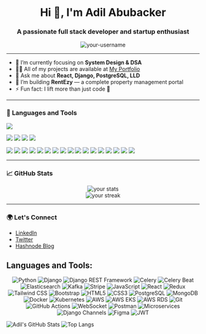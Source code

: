 <h1 align="center">Hi 👋, I'm Adil Abubacker</h1>
<h3 align="center">A passionate full stack developer and startup enthusiast</h3>

<p align="center">
  <img src="https://komarev.com/ghpvc/?username=your-username&label=Profile%20views&color=0e75b6&style=flat" alt="your-username" />
</p>

---

- 🌱 I’m currently focusing on **System Design & DSA**
- 👨‍💻 All of my projects are available at [My Portfolio](https://your-portfolio-link.com)
- 💬 Ask me about **React, Django, PostgreSQL, LLD**
- 🚀 I’m building **RentEzy** — a complete property management portal
- ⚡ Fun fact: I lift more than just code 💪

---

### 🧰 Languages and Tools

<p align="left">
  <img src="https://skillicons.dev/icons?i=python,react,django,postgresql,aws,linux,git,github,nginx,figma,html,css,js,ts" />
</p>

<p align="left">
  <!-- 🟦 Square-style icons (SkillIcons) -->
  <img src="https://skillicons.dev/icons?i=python,js,html,css,sql" />
  <img src="https://skillicons.dev/icons?i=django,react,redux,tailwind,bootstrap" />
  <img src="https://skillicons.dev/icons?i=postgres,mongodb" />
  <img src="https://skillicons.dev/icons?i=docker,kubernetes,aws,git,github,postman,figma" />
</p>

<p align="left">
  <!-- 🛡️ Badge-style icons (Shields.io for tools not in SkillIcons) -->
  <img src="https://img.shields.io/badge/Django%20REST-092E20?style=flat-square&logo=django&logoColor=white" />
  <img src="https://img.shields.io/badge/Celery-37814A?style=flat-square&logo=python&logoColor=white" />
  <img src="https://img.shields.io/badge/Celery%20Beat-7AB779?style=flat-square&logo=python&logoColor=white" />
  <img src="https://img.shields.io/badge/Django%20Channels-44B78B?style=flat-square&logo=django&logoColor=white" />
  <img src="https://img.shields.io/badge/WebSocket-010101?style=flat-square&logo=websocket&logoColor=white" />
  <img src="https://img.shields.io/badge/Kafka-231F20?style=flat-square&logo=apachekafka&logoColor=white" />
  <img src="https://img.shields.io/badge/Elasticsearch-005571?style=flat-square&logo=elasticsearch&logoColor=white" />
  <img src="https://img.shields.io/badge/Redis-DC382D?style=flat-square&logo=redis&logoColor=white" />
  <img src="https://img.shields.io/badge/Stripe-635BFF?style=flat-square&logo=stripe&logoColor=white" />
  <img src="https://img.shields.io/badge/Razorpay-02042B?style=flat-square&logo=razorpay&logoColor=white" />
  <img src="https://img.shields.io/badge/JWT-black?style=flat-square&logo=jsonwebtokens&logoColor=white" />
  <img src="https://img.shields.io/badge/AWS%20EKS-FF9900?style=flat-square&logo=amazon-eks&logoColor=white" />
  <img src="https://img.shields.io/badge/AWS%20EFS-FF9900?style=flat-square&logo=amazonaws&logoColor=white" />
  <img src="https://img.shields.io/badge/AWS%20EC2-FF9900?style=flat-square&logo=amazonec2&logoColor=white" />
  <img src="https://img.shields.io/badge/AWS%20S3-569A31?style=flat-square&logo=amazons3&logoColor=white" />
  <img src="https://img.shields.io/badge/Gunicorn-499848?style=flat-square&logo=gunicorn&logoColor=white" />
  <img src="https://img.shields.io/badge/Nginx-009639?style=flat-square&logo=nginx&logoColor=white" />
</p>

---

### 📈 GitHub Stats

<p align="center">
  <img src="https://github-readme-stats.vercel.app/api?username=your-username&show_icons=true&theme=radical" alt="your stats"/>
  <br />
  <img src="https://github-readme-streak-stats.herokuapp.com/?user=your-username&theme=radical" alt="your streak"/>
</p>

---

### 🌍 Let's Connect

- [LinkedIn](https://linkedin.com/in/your-profile)
- [Twitter](https://twitter.com/your-handle)
- [Hashnode Blog](https://your-blog.hashnode.dev)


## Languages and Tools:

<div align="center">

![Python](https://img.shields.io/badge/Python-3776AB?style=for-the-badge&logo=python&logoColor=white)
![Django](https://img.shields.io/badge/Django-092E20?style=for-the-badge&logo=django&logoColor=white)
![Django REST Framework](https://img.shields.io/badge/Django%20REST%20Framework-092E20?style=for-the-badge&logo=django&logoColor=white)
![Celery](https://img.shields.io/badge/Celery-37814A?style=for-the-badge&logo=celery&logoColor=white)
![Celery Beat](https://img.shields.io/badge/Celery%20Beat-37814A?style=for-the-badge&logo=celery&logoColor=white)
![Elasticsearch](https://img.shields.io/badge/Elasticsearch-005571?style=for-the-badge&logo=elasticsearch&logoColor=white)
![Kafka](https://img.shields.io/badge/Kafka-231F20?style=for-the-badge&logo=apachekafka&logoColor=white)
![Stripe](https://img.shields.io/badge/Stripe-008CDD?style=for-the-badge&logo=stripe&logoColor=white)
![JavaScript](https://img.shields.io/badge/JavaScript-F7DF1E?style=for-the-badge&logo=javascript&logoColor=black)
![React](https://img.shields.io/badge/React-61DAFB?style=for-the-badge&logo=react&logoColor=black)
![Redux](https://img.shields.io/badge/Redux-764ABC?style=for-the-badge&logo=redux&logoColor=white)
![Tailwind CSS](https://img.shields.io/badge/Tailwind%20CSS-38B2AC?style=for-the-badge&logo=tailwindcss&logoColor=white)
![Bootstrap](https://img.shields.io/badge/Bootstrap-563D7C?style=for-the-badge&logo=bootstrap&logoColor=white)
![HTML5](https://img.shields.io/badge/HTML5-E34F26?style=for-the-badge&logo=html5&logoColor=white)
![CSS3](https://img.shields.io/badge/CSS3-1572B6?style=for-the-badge&logo=css3&logoColor=white)
![PostgreSQL](https://img.shields.io/badge/PostgreSQL-336791?style=for-the-badge&logo=postgresql&logoColor=white)
![MongoDB](https://img.shields.io/badge/MongoDB-47A248?style=for-the-badge&logo=mongodb&logoColor=white)
![Docker](https://img.shields.io/badge/Docker-2496ED?style=for-the-badge&logo=docker&logoColor=white)
![Kubernetes](https://img.shields.io/badge/Kubernetes-326CE5?style=for-the-badge&logo=kubernetes&logoColor=white)
![AWS](https://img.shields.io/badge/AWS-232F3E?style=for-the-badge&logo=amazonaws&logoColor=white)
![AWS EKS](https://img.shields.io/badge/AWS%20EKS-FF9900?style=for-the-badge&logo=amazonaws&logoColor=white)
![AWS RDS](https://img.shields.io/badge/AWS%20RDS-527FFF?style=for-the-badge&logo=amazonaws&logoColor=white)
![Git](https://img.shields.io/badge/Git-F05032?style=for-the-badge&logo=git&logoColor=white)
![GitHub Actions](https://img.shields.io/badge/GitHub%20Actions-2088FF?style=for-the-badge&logo=githubactions&logoColor=white)
![WebSocket](https://img.shields.io/badge/WebSocket-008CCD?style=for-the-badge&logo=websocket&logoColor=white)
![Postman](https://img.shields.io/badge/Postman-FF6C37?style=for-the-badge&logo=postman&logoColor=white)
![Microservices](https://img.shields.io/badge/Microservices-0078D7?style=for-the-badge&logo=microservices&logoColor=white)
![Django Channels](https://img.shields.io/badge/Django%20Channels-092E20?style=for-the-badge&logo=django&logoColor=white)
![Figma](https://img.shields.io/badge/Figma-F24E1E?style=for-the-badge&logo=figma&logoColor=white)
![JWT](https://img.shields.io/badge/JWT-000000?style=for-the-badge&logo=jsonwebtokens&logoColor=white)

</div>

![Adil's GitHub Stats](https://github-readme-stats.vercel.app/api?username=AdilAbubacker&show_icons=true&theme=tokyonight)
![Top Langs](https://github-readme-stats.vercel.app/api/top-langs/?username=AdilAbubacker&layout=compact&theme=tokyonight)


<!--
**AdilAbubacker/AdilAbubacker** is a ✨ _special_ ✨ repository because its `README.md` (this file) appears on your GitHub profile.

Here are some ideas to get you started:

- 🔭 I’m currently working on ...
- 🌱 I’m currently learning ...
- 👯 I’m looking to collaborate on ...
- 🤔 I’m looking for help with ...
- 💬 Ask me about ...
- 📫 How to reach me: ...
- 😄 Pronouns: ...
- ⚡ Fun fact: ...
-->
